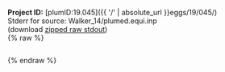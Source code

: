 **Project ID:** [plumID:19.045]({{ '/' | absolute_url }}eggs/19/045/)  
Stderr for source:  Walker_14/plumed.equi.inp   
(download [zipped raw stdout](plumed.equi.inp.plumed_master.stdout.txt.zip))  
{% raw %}
<pre>
</pre>
{% endraw %}
